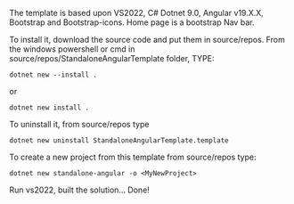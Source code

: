 The template is based upon VS2022, C# Dotnet 9.0, Angular v19.X.X, Bootstrap and Bootstrap-icons.  Home page is a bootstrap Nav bar.

To install it, download the source code and put them in source/repos.  From the windows powershell or cmd in source/repos/StandaloneAngularTemplate folder, TYPE:
```
dotnet new --install .
```
or
```
dotnet new install .
```

To uninstall it, from source/repos type
```
dotnet new uninstall StandaloneAngularTemplate.template
```
To create a new project from this template from source/repos type:
```
dotnet new standalone-angular -o <MyNewProject>
```
Run vs2022, built the solution... Done!
